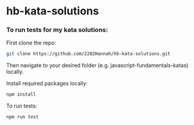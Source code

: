 # hb-kata-solutions

### To run tests for my kata solutions:

First clone the repo:

```bash dark
git clone https://github.com/2202Hannah/hb-kata-solutions.git
```

Then navigate to your desired folder (e.g. javascript-fundamentals-katas) locally.

Install required packages locally:

```bash dark
npm install
```

To run tests: 

```bash dark
npm run test
```
